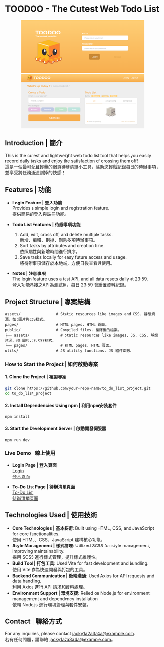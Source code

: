 # TOODOO - The Cutest Web Todo List
<p align="center">
  <img src="https://github.com/jacky1a2a3a4a/TOODOO/blob/main/assets/images/github_cover1.png?raw=true" alt="TOODOO cover1" width="400" />
  <img src="https://github.com/jacky1a2a3a4a/TOODOO/blob/main/assets/images/github_cover2.png?raw=true" alt="TOODOO cover2" width="400" />
</p>

## Introduction | 簡介

This is the cutest and lightweight web todo list tool that helps you easily record daily tasks and enjoy the satisfaction of crossing them off!  
這是一個最可愛且輕量的網頁待辦清單小工具，協助您輕鬆記錄每日的待辦事項，並享受將任務通通劃掉的快感！

## Features | 功能

- **Login Feature | 登入功能**  
  Provides a simple login and registration feature.  
  提供簡易的登入與註冊功能。

- **Todo List Features | 待辦事項功能**
  1. Add, edit, cross off, and delete multiple tasks.  
     新增、編輯、劃掉、刪除多項待辦事項。
  2. Sort tasks by attributes and creation time.  
     依照屬性與新增時間進行排序。
  3. Save tasks locally for easy future access and usage.  
     將待辦事項儲存於本地端，方便日後查看與使用。

- **Notes | 注意事項**  
  The login feature uses a test API, and all data resets daily at 23:59.  
  登入功能串接之API為測試用，每日 23:59 會重置資料紀錄。

## Project Structure | 專案結構

```plaintext
assets/                # Static resources like images and CSS. 靜態資源，如:圖片與CSS樣式。
pages/                 # HTML pages. HTML 頁面。
public/                # Compiled files. 編譯後的檔案。
├── assets/              # Static resources like images, JS, CSS. 靜態資源，如:圖片,JS,CSS樣式。
└── pages/               # HTML pages. HTML 頁面。
utils/                 # JS utility functions. JS 組件函數。
```

### How to Start the Project | 如何啟動專案

#### 1. Clone the Project | 複製專案

```bash
git clone https://github.com/your-repo-name/to_do_list_project.git
cd to_do_list_project
```

#### 2. Install Dependencies Using npm | 利用npm安裝套件

```bash
npm install
```

#### 3. Start the Development Server | 啟動開發伺服器

```bash
npm run dev
```

### Live Demo | 線上使用

- **Login Page | 登入頁面**  
  [Login](https://jacky1a2a3a4a.github.io/TOODOO/pages/Login/login.html)  
  [登入頁面](https://jacky1a2a3a4a.github.io/TOODOO/pages/Login/login.html)

- **To-Do List Page | 待辦清單頁面**  
  [To-Do List](https://jacky1a2a3a4a.github.io/TOODOO/pages/ToDoList/to_do_list.html)  
  [待辦清單頁面](https://jacky1a2a3a4a.github.io/TOODOO/pages/ToDoList/to_do_list.html)



## Technologies Used | 使用技術

- **Core Technologies | 基本技術**: Built using HTML, CSS, and JavaScript for core functionalities.  
  使用 HTML、CSS、JavaScript 建構核心功能。
- **Style Management | 樣式管理**: Utilized SCSS for style management, improving maintainability.  
  採用 SCSS 進行樣式管理，提升樣式維護性。
- **Build Tool | 打包工具**: Used Vite for fast development and bundling.  
  使用 Vite 作為快速開發與打包的工具。
- **Backend Communication | 後端溝通**: Used Axios for API requests and data handling.  
  利用 Axios 進行 API 請求和資料處理。
- **Environment Support | 環境支援**: Relied on Node.js for environment management and dependency installation.  
  依賴 Node.js 進行環境管理與套件安裝。

## Contact | 聯絡方式

For any inquiries, please contact [jacky1a2a3a4a@example.com](mailto:jacky1a2a3a4a@example.com).  
若有任何問題，請聯絡 [jacky1a2a3a4a@example.com](mailto:jacky1a2a3a4a@example.com)。




